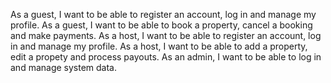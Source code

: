 As a guest, I want to be able to register an account, log in and manage my profile.
As a guest, I want to be able to book a property, cancel a booking and make payments.
As a host, I want to be able to register an account, log in and manage my profile.
As a host, I want to be able to add a property, edit a propety and process payouts.
As an admin, I want to be able to log in and manage system data. 